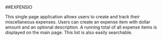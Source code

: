 ##EXPENSIO

This single page application allows users to create and track their miscellaneous expenses. Users can create an expense item with dollar amount and an optional description. A running total of all expense items is displayed on the main page. This list is also easily searchable.